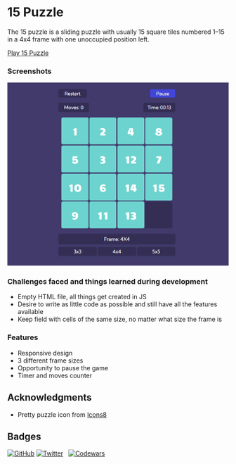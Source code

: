 # 15 Puzzle

The 15 puzzle is a sliding puzzle with usually 15 square tiles numbered 1–15 in a 4x4 frame with one unoccupied position left.

[Play 15 Puzzle](https://master--benevolent-sunburst-dbd4f5.netlify.app/)

### Screenshots

![Preview](./puzzle-15-preview.png)

### Challenges faced and things learned during development

- Empty HTML file, all things get created in JS
- Desire to write as little code as possible and still have all the features available
- Keep field with cells of the same size, no matter what size the frame is

### Features

- Responsive design
- 3 different frame sizes
- Opportunity to pause the game
- Timer and moves counter

## Acknowledgments

- Pretty puzzle icon from [Icons8](https://icons8.com/)

## Badges

[![GitHub](https://img.shields.io/github/followers/grinushka?style=social)](https://github.com/grinushka)
[![Twitter](https://img.shields.io/twitter/follow/grinushka)](https://twitter.com/grinushka)
&nbsp;
[![Codewars](https://img.shields.io/badge/Codewars-grinushka-red)](https://www.codewars.com/users/grinushka)
&nbsp;
